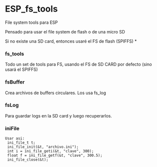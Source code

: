 # ESP_fs_tools
File system tools para ESP

Pensado para usar el file system de flash o de una micro SD

Si no existe una SD card, entonces usaré el FS de flash (SPIFFS)
*
### fs_tools

Todo un set de tools para FS, usando el FS de SD CARD por defecto (sino usará el SPIFFS)

### fsBuffer

Crea archivos de buffers circulares. Los usa fs_log

### fsLog

Para guardar logs en la SD card y luego recuperarlos.

### iniFile

```
Usar asi:
 ini_file_t t;
 ini_file_init(&t, "archivo.ini");
 int i = ini_file_geti(&t, "clave", 300);
 float f = ini_file_getf(&t, "clave", 300.5);
 ini_file_close(&t);
```
